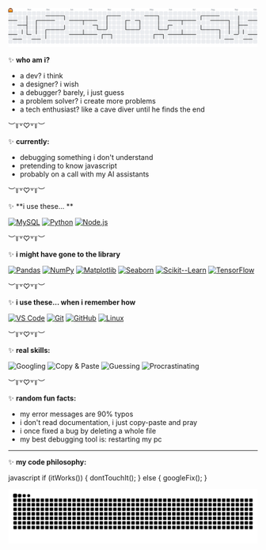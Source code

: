 <picture>
  <source media="(prefers-color-scheme: dark)" srcset="https://raw.githubusercontent.com/Karthik-Ramkumar/Karthik-Ramkumar/output/pacman-contribution-graph-dark.svg">
  <source media="(prefers-color-scheme: light)" srcset="https://raw.githubusercontent.com/Karthik-Ramkumar/Karthik-Ramkumar/output/pacman-contribution-graph.svg">
  <img alt="pacman contribution graph" src="https://raw.githubusercontent.com/Karthik-Ramkumar/Karthik-Ramkumar/output/pacman-contribution-graph.svg">
</picture>

✨ **who am i?**

* a dev? i think
* a designer? i wish
* a debugger? barely, i just guess
* a problem solver? i create more problems
* a tech enthusiast? like a cave diver until he finds the end

︶꒦꒷♡꒷꒦︶

✨ **currently:**

* debugging something i don't understand
* pretending to know javascript
* probably on a call with my AI assistants

︶꒦꒷♡꒷꒦︶

✨ **i use these... **

[![MySQL](https://img.shields.io/badge/MySQL-4479A1?style=for-the-badge&logo=mysql&logoColor=white)](https://www.mysql.com/)
[![Python](https://img.shields.io/badge/Python-3776AB?style=for-the-badge&logo=python&logoColor=white)](https://www.python.org/)
[![Node.js](https://img.shields.io/badge/Node.js-339933?style=for-the-badge&logo=nodedotjs&logoColor=white)](https://nodejs.org/en/)

︶꒦꒷♡꒷꒦︶

✨ **i might have gone to the library**

[![Pandas](https://img.shields.io/badge/Pandas-150458?style=for-the-badge&logo=pandas&logoColor=white)](https://pandas.pydata.org/)
[![NumPy](https://img.shields.io/badge/Numpy-013243?style=for-the-badge&logo=numpy&logoColor=white)](https://numpy.org/)
[![Matplotlib](https://img.shields.io/badge/Matplotlib-5264A0?style=for-the-badge&logo=matplotlib&logoColor=white)](https://matplotlib.org/)
[![Seaborn](https://img.shields.io/badge/Seaborn-3B85A1?style=for-the-badge&logo=seaborn&logoColor=white)](https://seaborn.pydata.org/)
[![Scikit--Learn](https://img.shields.io/badge/Scikit--Learn-F7931E?style=for-the-badge&logo=scikit--learn&logoColor=white)](https://scikit-learn.org/stable/)
[![TensorFlow](https://img.shields.io/badge/TensorFlow-FF6F00?style=for-the-badge&logo=tensorflow&logoColor=white)](https://www.tensorflow.org/)

︶꒦꒷♡꒷꒦︶

✨ **i use these... when i remember how**

[![VS Code](https://img.shields.io/badge/VS%20Code-007ACC?style=for-the-badge&logo=visualstudiocode&logoColor=white)](https://code.visualstudio.com/)
[![Git](https://img.shields.io/badge/Git-F05032?style=for-the-badge&logo=git&logoColor=white)](https://git-scm.com/)
[![GitHub](https://img.shields.io/badge/GitHub-100000?style=for-the-badge&logo=github&logoColor=white)](https://github.com/)
[![Linux](https://img.shields.io/badge/Linux-FCC624?style=for-the-badge&logo=linux&logoColor=black)](https://www.linux.org/)

︶꒦꒷♡꒷꒦︶

✨ **real skills:**

<img src="https://img.shields.io/badge/Googling-white?style=flat-square&color=3A48C0&labelColor=3A48C0&label=Skill" alt="Googling" />
<img src="https://img.shields.io/badge/Copy%20&%20Paste-white?style=flat-square&color=3A48C0&labelColor=3A48C0&label=Skill" alt="Copy & Paste" />
<img src="https://img.shields.io/badge/Guessing-white?style=flat-square&color=CC6633&labelColor=CC6633&label=Skill" alt="Guessing" />
<img src="https://img.shields.io/badge/Procrastinating-white?style=flat-square&color=CC6633&labelColor=CC6633&label=Skill" alt="Procrastinating" />

︶꒦꒷♡꒷꒦︶

✨ **random fun facts:**

* my error messages are 90% typos
* i don't read documentation, i just copy-paste and pray
* i once fixed a bug by deleting a whole file
* my best debugging tool is: restarting my pc

---

✨ **my code philosophy:**

javascript
if (itWorks()) {
  dontTouchIt();
} else {
  googleFix();
}

<picture>
  <source media="(prefers-color-scheme: dark)" srcset="https://raw.githubusercontent.com/Karthik-Ramkumar/Karthik-Ramkumar/refs/heads/output/github-snake-dark.svg">
  <source media="(prefers-color-scheme: light)" srcset="https://raw.githubusercontent.com/Karthik-Ramkumar/Karthik-Ramkumar/refs/heads/output/github-snake.svg">
  <img alt="pacman contribution graph" src="https://raw.githubusercontent.com/Karthik-Ramkumar/Karthik-Ramkumar/refs/heads/output/github-snake.svg">
</picture>
